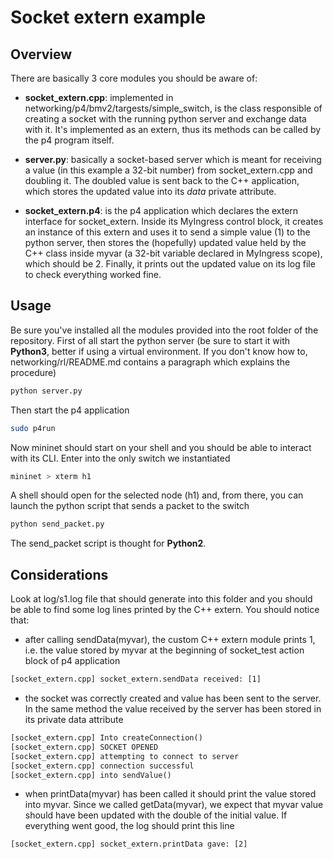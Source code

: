 # Socket extern example

## Overview

There are basically 3 core modules you should be aware of:

- **socket_extern.cpp**: implemented in networking/p4/bmv2/targests/simple_switch, is the class responsible of creating a socket with the running python server and exchange data with it.
It's implemented as an extern, thus its methods can be called by the p4 program itself.

- **server.py**: basically a socket-based server which is meant for receiving a value (in this example a 32-bit number) from socket_extern.cpp and doubling it. The doubled value is sent back to the C++ application, which stores the updated value into its *data* private attribute.

- **socket_extern.p4**: is the p4 application which declares the extern interface for socket_extern. Inside its MyIngress control block, it creates an instance of this extern and uses it to send a simple value (1) to the python server, then stores the (hopefully) updated value held by the C++ class inside myvar (a 32-bit variable declared in MyIngress scope), which should be 2. Finally, it prints out the updated value on its log file to check everything worked fine.

## Usage

Be sure you've installed all the modules provided into the root folder of the repository. First of all start the python server (be sure to start it with **Python3**, better if using a virtual environment. If you don't know how to, networking/rl/README.md contains a paragraph which explains the procedure)

```bash
python server.py
```

Then start the p4 application

```bash
sudo p4run
```

Now mininet should start on your shell and you should be able to interact with its CLI. Enter into the only switch we instantiated

```bash
mininet > xterm h1
```

A shell should open for the selected node (h1) and, from there, you can launch the python script that sends a packet to the switch

```bash
python send_packet.py
```

The send_packet script is thought for **Python2**.

## Considerations

Look at log/s1.log file that should generate into this folder and you should be able to find some log lines printed by the C++ extern. You should notice that:

- after calling sendData(myvar), the custom C++ extern module prints 1, i.e. the value stored by myvar at the beginning of socket_test action block of p4 application
```txt
[socket_extern.cpp] socket_extern.sendData received: [1]
```

- the socket was correctly created and value has been sent to the server. In the same method the value received by the server has been stored in its private data attribute
```txt
[socket_extern.cpp] Into createConnection()
[socket_extern.cpp] SOCKET OPENED
[socket_extern.cpp] attempting to connect to server
[socket_extern.cpp] connection successful
[socket_extern.cpp] into sendValue()
```

- when printData(myvar) has been called it should print the value stored into myvar. Since we called getData(myvar), we expect that myvar value should have been updated with the double of the initial value. If everything went good, the log should print this line
```txt
[socket_extern.cpp] socket_extern.printData gave: [2]
```
